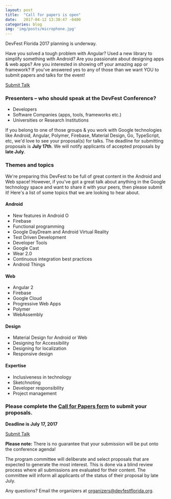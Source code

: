 ```yaml
---
layout: post
title:  "Call for papers is open"
date:   2017-04-12 13:30:47 -0400
categories: blog
img: 'img/posts/microphone.jpg'
---
```


DevFest Florida 2017 planning is underway.

Have you solved a tough problem with Angular? Used a new library to simplify something with Android? Are you passionate about designing apps & web apps? Are you interested in showing off your amazing app or framework? If you've answered yes to any of those than we want YOU to submit papers and talks for the event!  

<a class="big-button white mdl-button mdl-js-ripple-effect" href="https://docs.google.com/forms/d/e/1FAIpQLSfcchhhaKETrOEVY-h5EngpTby7QMJl_G2LEl8XjYP5nXIS4g/viewform">Submit Talk</a>

### Presenters – who should speak at the DevFest Conference?

* Developers
* Software Companies (apps, tools, frameworks etc.)
* Universities or Research Institutions

If you belong to one of those groups & you work with Google technologies like Android, Angular, Polymer, Firebase, Material Design, Go, TypeScript, etc, we'd love to see your proposal(s) for talks. The deadline for submitting proposals is **July 17th**.
We will notify applicants of accepted proposals by **late July**.
<br/>

### Themes and topics

We're preparing this DevFest to be full of great content in the Android and Web space!
However, if you've got a great talk about anything in the Google technology space and want to share it with your peers, then please submit it!
Here's a list of some topics that we are looking to hear about.

#### Android

* New features in Android O
* Firebase
* Functional programming
* Google DayDream and Android Virtual Reality
* Test Driven Development
* Developer Tools
* Google Cast
* Wear 2.0
* Continuous integration best practices
* Android Things

#### Web

* Angular 2
* Firebase
* Google Cloud
* Progressive Web Apps
* Polymer
* WebAssembly

#### Design

* Material Design for Android or Web
* Designing for Accessibility
* Designing for localization
* Responsive design

#### Expertise

* Inclusiveness in technology
* Sketchnoting
* Developer responsibility
* Project management


### Please complete the [Call for Papers form](https://docs.google.com/forms/d/e/1FAIpQLSfcchhhaKETrOEVY-h5EngpTby7QMJl_G2LEl8XjYP5nXIS4g/viewform) to submit your proposals.

**Deadline is July 17, 2017**

<a class="big-button white mdl-button mdl-js-ripple-effect" href="https://docs.google.com/forms/d/e/1FAIpQLSfcchhhaKETrOEVY-h5EngpTby7QMJl_G2LEl8XjYP5nXIS4g/viewform">Submit Talk</a>

**Please note:** There is no guarantee that your submission will be put onto the conference agenda!<br/>

The program committee will deliberate and select proposals that are expected to generate the most interest. This is done via a blind review process where all submissions are evaluated for their content.
The committee will inform all applicants of the status of their proposal by late July.<br/>

Any questions? Email the organizers at [organizers@devfestflorida.org](mailto:organizers@devfestflorida.org).
